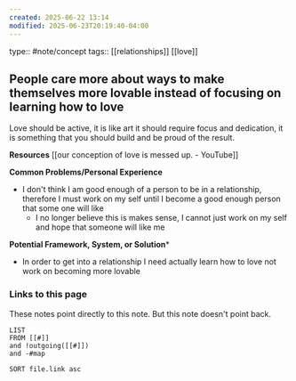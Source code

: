 ```yaml
---
created: 2025-06-22 13:14
modified: 2025-06-23T20:19:40-04:00
---
```

type:: #note/concept 
tags:: [[relationships]] [[love]]

## People care more about ways to make themselves more lovable instead of focusing on learning how to love

Love should be active, it is like art it should require focus and dedication, it is something that you should build and be proud of the result.

**Resources**
[[our conception of love is messed up. - YouTube]]

**Common Problems/Personal Experience**
- I don't think I am good enough of a person to be in a relationship, therefore I must work on my self until I become a good enough person that some one will like
	- I no longer believe this is makes sense, I cannot just work on my self and hope that someone will like me

**Potential Framework, System, or Solution***
- In order to get into a relationship I need actually learn how to love not work on becoming more lovable
### Links to this page
These notes point directly to this note. But this note doesn't point back.
```dataview
LIST
FROM [[#]]
and !outgoing([[#]])
and -#map

SORT file.link asc
```
